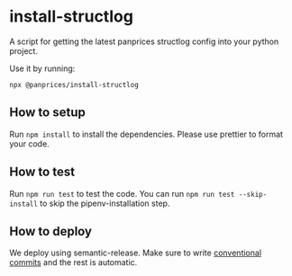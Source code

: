 # install-structlog

A script for getting the latest panprices structlog config into your python project.

Use it by running:

```
npx @panprices/install-structlog
```

## How to setup

Run `npm install` to install the dependencies. Please use prettier to format your code.

## How to test

Run `npm run test` to test the code. You can run `npm run test --skip-install` to skip the pipenv-installation step.

## How to deploy

We deploy using semantic-release. Make sure to write [conventional commits](https://www.conventionalcommits.org/en/v1.0.0/) and the rest is automatic.
